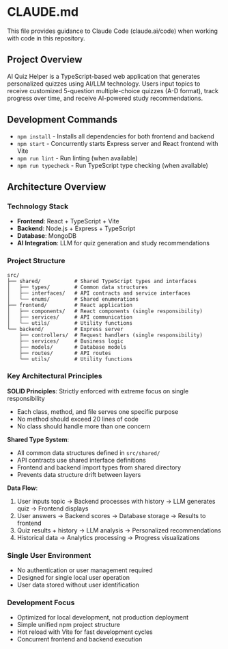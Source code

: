 # CLAUDE.md

This file provides guidance to Claude Code (claude.ai/code) when working with code in this repository.

## Project Overview

AI Quiz Helper is a TypeScript-based web application that generates personalized quizzes using AI/LLM technology. Users input topics to receive customized 5-question multiple-choice quizzes (A-D format), track progress over time, and receive AI-powered study recommendations.

## Development Commands

- `npm install` - Installs all dependencies for both frontend and backend
- `npm start` - Concurrently starts Express server and React frontend with Vite
- `npm run lint` - Run linting (when available)
- `npm run typecheck` - Run TypeScript type checking (when available)

## Architecture Overview

### Technology Stack
- **Frontend**: React + TypeScript + Vite
- **Backend**: Node.js + Express + TypeScript  
- **Database**: MongoDB
- **AI Integration**: LLM for quiz generation and study recommendations

### Project Structure
```
src/
├── shared/           # Shared TypeScript types and interfaces
│   ├── types/        # Common data structures
│   ├── interfaces/   # API contracts and service interfaces
│   └── enums/        # Shared enumerations
├── frontend/         # React application
│   ├── components/   # React components (single responsibility)
│   ├── services/     # API communication
│   └── utils/        # Utility functions
└── backend/          # Express server
    ├── controllers/  # Request handlers (single responsibility)
    ├── services/     # Business logic
    ├── models/       # Database models
    ├── routes/       # API routes
    └── utils/        # Utility functions
```

### Key Architectural Principles

**SOLID Principles**: Strictly enforced with extreme focus on single responsibility
- Each class, method, and file serves one specific purpose
- No method should exceed 20 lines of code
- No class should handle more than one concern

**Shared Type System**: 
- All common data structures defined in `src/shared/`
- API contracts use shared interface definitions
- Frontend and backend import types from shared directory
- Prevents data structure drift between layers

**Data Flow**:
1. User inputs topic → Backend processes with history → LLM generates quiz → Frontend displays
2. User answers → Backend scores → Database storage → Results to frontend  
3. Quiz results + history → LLM analysis → Personalized recommendations
4. Historical data → Analytics processing → Progress visualizations

### Single User Environment
- No authentication or user management required
- Designed for single local user operation
- User data stored without user identification

### Development Focus
- Optimized for local development, not production deployment
- Simple unified npm project structure
- Hot reload with Vite for fast development cycles
- Concurrent frontend and backend execution